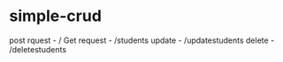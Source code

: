 # simple-crud
post rquest - /
Get request - /students
update -  /updatestudents
delete - /deletestudents
